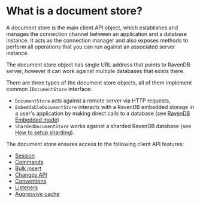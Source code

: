 # What is a document store?

A document store is the main client API object, which establishes and manages the connection channel between an application and a database instance. 
It acts as the connection manager and also exposes methods to perform all operations that you can run against an associated server instance.

The document store object has single URL address that points to RavenDB server, however it can work against multiple databases that exists there.

There are three types of the document store objects, all of them implement common `IDocumentStore` interface:

* `DocumentStore` acts against a remote server via HTTP requests,
* `EmbeddableDocumentStore` interacts with a RavenDB embedded storage in a user's application by making direct calls to a database (see [RavenDB Embedded mode](../server/installation/embedded))
* `ShardedDocumentStore` works against a sharded RavenDB database (see [How to setup sharding](../server/scaling-out/sharding/how-to-setup-sharding)).

The document store ensures access to the following client API features:

* [Session](../client-api/session/what-is-a-session-and-how-does-it-work)
* [Commands](../client-api/commands/what-are-commands)
* [Bulk insert](../client-api/bulk-insert/how-to-work-with-bulk-insert-operation)
* [Changes API](../client-api/changes/what-is-changes-api)
* [Conventions](../client-api/configuration/conventions/what-are-conventions)
* [Listeners](../client-api/listeners/what-are-listeners)
* [Aggressive cache](../client-api/how-to/setup-aggressive-caching)
